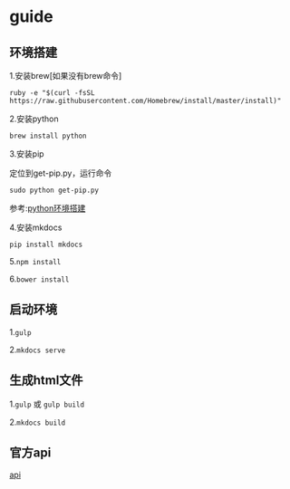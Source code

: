 # guide
## 环境搭建

   1.安装brew[如果没有brew命令]

   `ruby -e "$(curl -fsSL https://raw.githubusercontent.com/Homebrew/install/master/install)"`

   2.安装python

   `brew install python`

   3.安装pip

   定位到get-pip.py，运行命令

   `sudo python get-pip.py`

   参考:[python环境搭建](http://blog.csdn.net/fancylovejava/article/details/39140373)

   4.安装mkdocs

   `pip install mkdocs`

   5.`npm install`

   6.`bower install`


## 启动环境

   1.`gulp`

   2.`mkdocs serve`


## 生成html文件

   1.`gulp` 或 `gulp build`

   2.`mkdocs build`

## 官方api

[api](http://markdown-docs-zh.readthedocs.org/zh_CN/latest/)